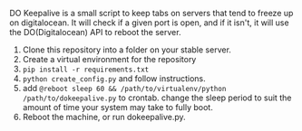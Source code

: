 DO Keepalive is a small script to keep tabs on servers that tend to freeze up on digitalocean.  It will check if a given port is open, and if it isn't, it will use the DO(Digitalocean) API to reboot the server.

1. Clone this repository into a folder on your stable server.
2. Create a virtual environment for the repository
3. `pip install -r requirements.txt`
4. `python create_config.py` and follow instructions.
5. add `@reboot sleep 60 && /path/to/virtualenv/python /path/to/dokeepalive.py` to crontab.  change the sleep period to suit the amount of time your system may take to fully boot.
6. Reboot the machine, or run dokeepalive.py.